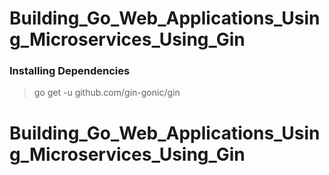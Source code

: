 # Building_Go_Web_Applications_Using_Microservices_Using_Gin

###  Installing Dependencies
> go get -u github.com/gin-gonic/gin
# Building_Go_Web_Applications_Using_Microservices_Using_Gin 
